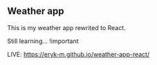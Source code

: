 ## Weather app

This is my weather app rewrited to React.

Still learning... !important

LIVE: https://eryk-m.github.io/weather-app-react/
